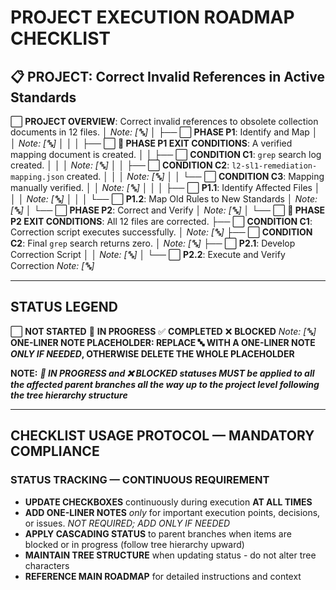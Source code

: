 # PROJECT EXECUTION ROADMAP CHECKLIST

## **📋 PROJECT**: Correct Invalid References in Active Standards

⬜ **PROJECT OVERVIEW**: Correct invalid references to obsolete collection documents in 12 files.
│   *Note: [🔤]*
│
├── ⬜ **PHASE P1**: Identify and Map
│   │   *Note: [🔤]*
│   │
│   ├── ⬜ **🏁 PHASE P1 EXIT CONDITIONS**: A verified mapping document is created.
│   │   ├── ⬜ **CONDITION C1**: `grep` search log created.
│   │   │       *Note: [🔤]*
│   │   ├── ⬜ **CONDITION C2**: `l2-sl1-remediation-mapping.json` created.
│   │   │       *Note: [🔤]*
│   │   └── ⬜ **CONDITION C3**: Mapping manually verified.
│   │           *Note: [🔤]*
│   │
│   ├── ⬜ **P1.1**: Identify Affected Files
│   │   │   *Note: [🔤]*
│   │
│   └── ⬜ **P1.2**: Map Old Rules to New Standards
│           *Note: [🔤]*
│
└── ⬜ **PHASE P2**: Correct and Verify
    │   *Note: [🔤]*
    │
    └── ⬜ **🏁 PHASE P2 EXIT CONDITIONS**: All 12 files are corrected.
        ├── ⬜ **CONDITION C1**: Correction script executes successfully.
        │       *Note: [🔤]*
        ├── ⬜ **CONDITION C2**: Final `grep` search returns zero.
        │       *Note: [🔤]*
        ├── ⬜ **P2.1**: Develop Correction Script
        │   │   *Note: [🔤]*
        │
        └── ⬜ **P2.2**: Execute and Verify Correction
                *Note: [🔤]*

---

## STATUS LEGEND

⬜ **NOT STARTED**
🔄 **IN PROGRESS**
✅ **COMPLETED**
❌ **BLOCKED**
*Note: [🔤]* **ONE-LINER NOTE PLACEHOLDER: REPLACE 🔤 WITH A ONE-LINER NOTE *ONLY IF NEEDED*, OTHERWISE DELETE THE WHOLE PLACEHOLDER**

**NOTE:** ***🔄 IN PROGRESS and ❌ BLOCKED statuses **MUST** be applied to all the affected parent branches all the way up to the project level following the tree hierarchy structure***

---

## CHECKLIST USAGE PROTOCOL — MANDATORY COMPLIANCE

### **STATUS TRACKING — CONTINUOUS REQUIREMENT**
- **UPDATE CHECKBOXES** continuously during execution **AT ALL TIMES**
- **ADD ONE-LINER NOTES** *only* for important execution points, decisions, or issues. *NOT REQUIRED; ADD ONLY IF NEEDED*
- **APPLY CASCADING STATUS** to parent branches when items are blocked or in progress (follow tree hierarchy upward)
- **MAINTAIN TREE STRUCTURE** when updating status - do not alter tree characters
- **REFERENCE MAIN ROADMAP** for detailed instructions and context 